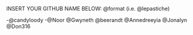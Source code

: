 INSERT YOUR GITHUB NAME BELOW: @format (i.e. @lepastiche)

-@candyloody
-@Noor
@Gwyneth
@beerandt
@Annedreeyia
@Jonalyn
@Don316

